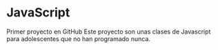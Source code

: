 # JavaScript
Primer proyecto en GitHub
Este proyecto son unas clases de Javascript para adolescentes que no han programado nunca.

